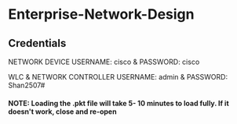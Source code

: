 # Enterprise-Network-Design


<h2>Credentials</h2>

NETWORK DEVICE USERNAME: cisco  &  PASSWORD: cisco

WLC & NETWORK CONTROLLER USERNAME: admin & PASSWORD: Shan2507#


<h4>NOTE: Loading the .pkt file will take 5- 10 minutes to load fully. If it doesn't work, close and re-open</h4>
